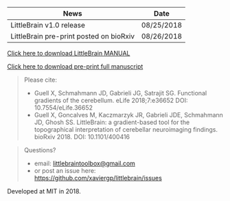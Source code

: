 | News        | Date           |
| ------------- |:-------------:|
| LittleBrain v1.0 release| 08/25/2018 |
| LittleBrain pre-print posted on bioRxiv| 08/26/2018 |


[Click here to download LittleBrain MANUAL](https://github.com/xaviergp/littlebrain/blob/master/LittleBrain_v1_Manual.pdf)

[Click here to download pre-print full manuscript](https://www.biorxiv.org/content/early/2018/08/26/400416)

> Please cite:
> - Guell X, Schmahmann JD, Gabrieli JG, Satrajit SG. Functional gradients of the cerebellum. eLife 2018;7:e36652 DOI: 10.7554/eLife.36652
> - Guell X, Goncalves M, Kaczmarzyk JR, Gabrieli JDE, Schmahmann JD, Ghosh SS. LittleBrain: a gradient-based tool for the topographical interpretation of cerebellar neuroimaging findings. bioRxiv 2018. DOI: 10.1101/400416


> Questions?
> - email: littlebraintoolbox@gmail.com
> - or post an issue here: https://github.com/xaviergp/littlebrain/issues

Developed at MIT in 2018.
